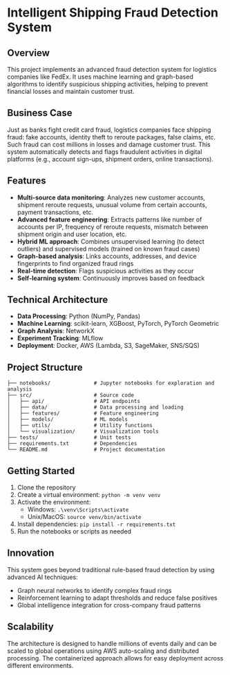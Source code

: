 # Intelligent Shipping Fraud Detection System

## Overview
This project implements an advanced fraud detection system for logistics companies like FedEx. It uses machine learning and graph-based algorithms to identify suspicious shipping activities, helping to prevent financial losses and maintain customer trust.

## Business Case
Just as banks fight credit card fraud, logistics companies face shipping fraud: fake accounts, identity theft to reroute packages, false claims, etc. Such fraud can cost millions in losses and damage customer trust. This system automatically detects and flags fraudulent activities in digital platforms (e.g., account sign-ups, shipment orders, online transactions).

## Features
- **Multi-source data monitoring**: Analyzes new customer accounts, shipment reroute requests, unusual volume from certain accounts, payment transactions, etc.
- **Advanced feature engineering**: Extracts patterns like number of accounts per IP, frequency of reroute requests, mismatch between shipment origin and user location, etc.
- **Hybrid ML approach**: Combines unsupervised learning (to detect outliers) and supervised models (trained on known fraud cases)
- **Graph-based analysis**: Links accounts, addresses, and device fingerprints to find organized fraud rings
- **Real-time detection**: Flags suspicious activities as they occur
- **Self-learning system**: Continuously improves based on feedback

## Technical Architecture
- **Data Processing**: Python (NumPy, Pandas)
- **Machine Learning**: scikit-learn, XGBoost, PyTorch, PyTorch Geometric
- **Graph Analysis**: NetworkX
- **Experiment Tracking**: MLflow
- **Deployment**: Docker, AWS (Lambda, S3, SageMaker, SNS/SQS)

## Project Structure
```
├── notebooks/              # Jupyter notebooks for exploration and analysis
├── src/                    # Source code
│   ├── api/                # API endpoints
│   ├── data/               # Data processing and loading
│   ├── features/           # Feature engineering
│   ├── models/             # ML models
│   ├── utils/              # Utility functions
│   └── visualization/      # Visualization tools
├── tests/                  # Unit tests
├── requirements.txt        # Dependencies
└── README.md               # Project documentation
```

## Getting Started
1. Clone the repository
2. Create a virtual environment: `python -m venv venv`
3. Activate the environment: 
   - Windows: `.\venv\Scripts\activate`
   - Unix/MacOS: `source venv/bin/activate`
4. Install dependencies: `pip install -r requirements.txt`
5. Run the notebooks or scripts as needed

## Innovation
This system goes beyond traditional rule-based fraud detection by using advanced AI techniques:
- Graph neural networks to identify complex fraud rings
- Reinforcement learning to adapt thresholds and reduce false positives
- Global intelligence integration for cross-company fraud patterns

## Scalability
The architecture is designed to handle millions of events daily and can be scaled to global operations using AWS auto-scaling and distributed processing. The containerized approach allows for easy deployment across different environments. 